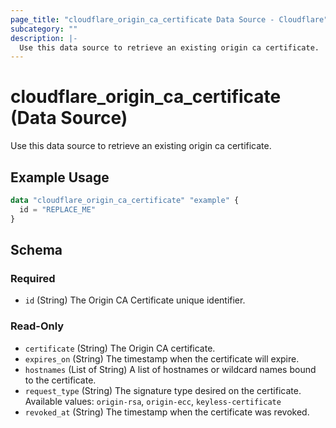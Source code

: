 ```yaml
---
page_title: "cloudflare_origin_ca_certificate Data Source - Cloudflare"
subcategory: ""
description: |-
  Use this data source to retrieve an existing origin ca certificate.
---
```


# cloudflare_origin_ca_certificate (Data Source)

Use this data source to retrieve an existing origin ca certificate.

## Example Usage

```terraform
data "cloudflare_origin_ca_certificate" "example" {
  id = "REPLACE_ME"
}
```
<!-- schema generated by tfplugindocs -->
## Schema

### Required

- `id` (String) The Origin CA Certificate unique identifier.

### Read-Only

- `certificate` (String) The Origin CA certificate.
- `expires_on` (String) The timestamp when the certificate will expire.
- `hostnames` (List of String) A list of hostnames or wildcard names bound to the certificate.
- `request_type` (String) The signature type desired on the certificate. Available values: `origin-rsa`, `origin-ecc`, `keyless-certificate`
- `revoked_at` (String) The timestamp when the certificate was revoked.


